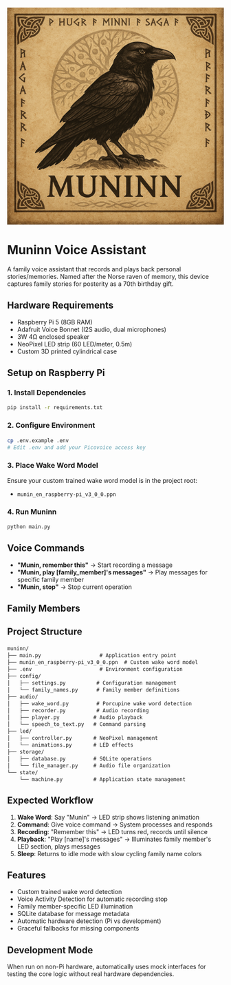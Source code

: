![image](/images/muninn.png)

# Muninn Voice Assistant

A family voice assistant that records and plays back personal stories/memories. Named after the Norse raven of memory, this device captures family stories for posterity as a 70th birthday gift.

## Hardware Requirements

- Raspberry Pi 5 (8GB RAM)
- Adafruit Voice Bonnet (I2S audio, dual microphones)
- 3W 4Ω enclosed speaker
- NeoPixel LED strip (60 LED/meter, 0.5m)
- Custom 3D printed cylindrical case

## Setup on Raspberry Pi

### 1. Install Dependencies
```bash
pip install -r requirements.txt
```

### 2. Configure Environment
```bash
cp .env.example .env
# Edit .env and add your Picovoice access key
```

### 3. Place Wake Word Model
Ensure your custom trained wake word model is in the project root:
- `munin_en_raspberry-pi_v3_0_0.ppn`

### 4. Run Muninn
```bash
python main.py
```

## Voice Commands

- **"Munin, remember this"** → Start recording a message
- **"Munin, play [family_member]'s messages"** → Play messages for specific family member
- **"Munin, stop"** → Stop current operation

## Family Members



## Project Structure

```
muninn/
├── main.py                   # Application entry point
├── munin_en_raspberry-pi_v3_0_0.ppn  # Custom wake word model
├── .env                      # Environment configuration
├── config/
│   ├── settings.py          # Configuration management
│   └── family_names.py      # Family member definitions
├── audio/
│   ├── wake_word.py         # Porcupine wake word detection
│   ├── recorder.py          # Audio recording
│   ├── player.py           # Audio playback
│   └── speech_to_text.py   # Command parsing
├── led/
│   ├── controller.py       # NeoPixel management
│   └── animations.py       # LED effects
├── storage/
│   ├── database.py         # SQLite operations
│   └── file_manager.py     # Audio file organization
└── state/
    └── machine.py          # Application state management
```

## Expected Workflow

1. **Wake Word**: Say "Munin" → LED strip shows listening animation
2. **Command**: Give voice command → System processes and responds
3. **Recording**: "Remember this" → LED turns red, records until silence
4. **Playback**: "Play [name]'s messages" → Illuminates family member's LED section, plays messages
5. **Sleep**: Returns to idle mode with slow cycling family name colors

## Features

- Custom trained wake word detection
- Voice Activity Detection for automatic recording stop
- Family member-specific LED illumination
- SQLite database for message metadata
- Automatic hardware detection (Pi vs development)
- Graceful fallbacks for missing components

## Development Mode

When run on non-Pi hardware, automatically uses mock interfaces for testing the core logic without real hardware dependencies.
